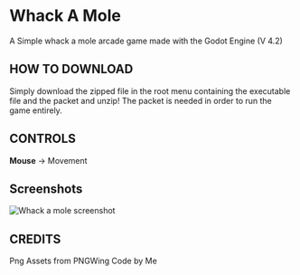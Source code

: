 # Whack A Mole
A Simple whack a mole arcade game made with the Godot Engine (V 4.2)

## HOW TO DOWNLOAD
Simply download the zipped file in the root menu containing the executable file and the packet and unzip!
The packet is needed in order to run the game entirely.

## CONTROLS
**Mouse** -> Movement

## Screenshots
![Whack a mole screenshot](https://github.com/Kapioga/WhackAMole/assets/77947921/1122d86c-7f90-4462-a4d7-36ef65d4c62d)

## CREDITS
Png Assets from PNGWing
Code by Me

